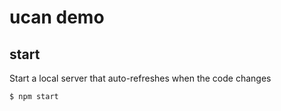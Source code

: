 # ucan demo

## start
Start a local server that auto-refreshes when the code changes
```
$ npm start
```
